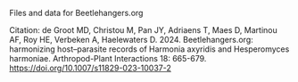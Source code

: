 Files and data for Beetlehangers.org

Citation:
de Groot MD, Christou M, Pan JY, Adriaens T, Maes D, Martinou AF, Roy HE, Verbeken A, Haelewaters D. 2024. Beetlehangers.org: harmonizing host–parasite records of Harmonia axyridis and Hesperomyces harmoniae. Arthropod-Plant Interactions 18: 665-679. https://doi.org/10.1007/s11829-023-10037-2
